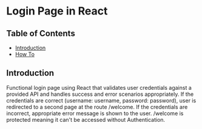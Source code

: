 # Login Page in React

## Table of Contents

- [Introduction](#introduction)
- [How To](#How-To)

## Introduction
Functional login page using React that validates user credentials against a provided API and handles success and error scenarios appropriately. If the credentials are correct (username: username, password: password), user is redirected to a second page at the route /welcome.
If the credentials are incorrect, appropriate error message is shown to the user.
/welcome is protected meaning it can't be accessed without Authentication.
